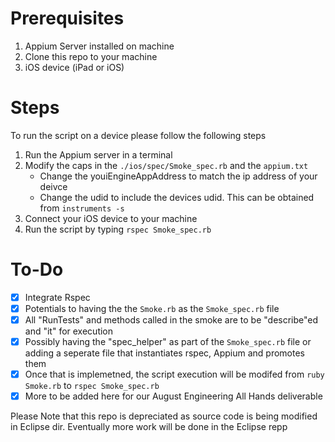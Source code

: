 Prerequisites
================
1. Appium Server installed on machine
2. Clone this repo to your machine
3. iOS device (iPad or iOS)

Steps
================

To run the script on a device please follow the following steps

1. Run the Appium server in a terminal
2. Modify the caps in the `./ios/spec/Smoke_spec.rb` and the `appium.txt`
	* Change the youiEngineAppAddress to match the ip address of your deivce 
	* Change the udid to include the devices udid. This can be obtained from `instruments -s`
3. Connect your iOS device to your machine
4. Run the script by typing `rspec Smoke_spec.rb`  

To-Do
================
- [x] Integrate Rspec
- [x] Potentials to having the the `Smoke.rb` as the `Smoke_spec.rb` file
- [x] All "RunTests" and methods called in the smoke are to be "describe"ed and "it" for execution 
- [x] Possibly having the "spec_helper" as part of the `Smoke_spec.rb` file or adding a seperate file that instantiates rspec, Appium and promotes them
- [x] Once that is implemetned, the script execution will be modifed from `ruby Smoke.rb` to `rspec Smoke_spec.rb`
- [x] More to be added here for our August Engineering All Hands deliverable

Please Note that this repo is depreciated as source code is being modified in Eclipse dir. Eventually more work will be done in the Eclipse repp
